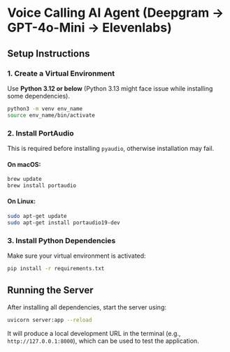 # Voice Calling AI Agent (Deepgram -> GPT-4o-Mini -> Elevenlabs)

## Setup Instructions

### 1. Create a Virtual Environment

Use **Python 3.12 or below** (Python 3.13 might face issue while installing some dependencies).

```bash
python3 -m venv env_name
source env_name/bin/activate  
```

### 2. Install PortAudio

This is required before installing `pyaudio`, otherwise installation may fail.

#### On macOS:
```bash
brew update
brew install portaudio
```

#### On Linux:
```bash
sudo apt-get update
sudo apt-get install portaudio19-dev
```

### 3. Install Python Dependencies

Make sure your virtual environment is activated:

```bash
pip install -r requirements.txt
```

## Running the Server

After installing all dependencies, start the server using:

```bash
uvicorn server:app --reload
```

It will produce a local development URL in the terminal (e.g., `http://127.0.0.1:8000`), which can be used to test the application.
